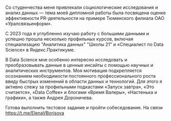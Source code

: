 Со студенчества меня привлекали социологические исследования и анализ данных — тема моей дипломной работы была посвящена оценке эффективности PR-деятельности на примере Тюменского филиала ОАО «Уралсвязьинформ».

С 2023 года я углубленно изучаю работу с большими данными и успешно прошла несколько профильных курсов, включая специализацию "Аналитика данных" "Школы 21" и «Специалист по Data Science» в Яндекс.Практикуме.

В Data Science мне особенно интересно исследовать и преобразовывать данные в ценные инсайты с помощью научных и аналитических инструментов. Моя мотивация подкрепляется осознанием необходимости постоянного профессионального роста ввиду быстрых изменений в области данных и технологий. Для этого я активно слежу за профильными подкастами «Запуск завтра», «Это считается», «Data Coffee» и блогами «Время Валеры», «Настенька и графики», а также Андрея Дороничева.

Готова выполнить тестовое задание и пройти собеседование. На связи https://t.me/ElenaVBorisova
